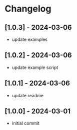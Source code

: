 # Changelog
## [1.0.3] - 2024-03-06
- update examples

## [1.0.2] - 2024-03-06
- update example script

## [1.0.1] - 2024-03-06
- update readme

## [1.0.0] - 2024-03-01
- initial commit
